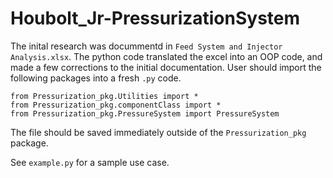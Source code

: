 # Houbolt_Jr-PressurizationSystem

The inital research was docummentd in `Feed System and Injector Analysis.xlsx`. The python code translated the excel into an OOP code, and made a few corrections to the initial documentation. User should import the following packages into a fresh `.py` code. 

	from Pressurization_pkg.Utilities import *
	from Pressurization_pkg.componentClass import *
	from Pressurization_pkg.PressureSystem import PressureSystem

The file should be saved immediately outside of the `Pressurization_pkg` package. 

See `example.py` for a sample use case. 
